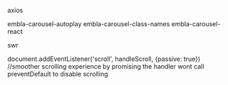 axios

embla-carousel-autoplay
embla-carousel-class-names
embla-carousel-react

swr

document.addEventListener('scroll', handleScroll, {passive: true}) //smoother scrolling experience by promising the handler wont call preventDefault to disable scrolling
